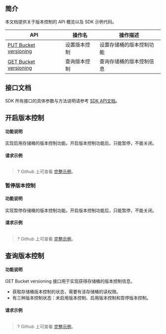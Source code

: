 ## 简介

本文档提供关于版本控制的 API 概览以及 SDK 示例代码。

| API                                                          | 操作名       | 操作描述                 |
| ------------------------------------------------------------ | ------------ | ------------------------ |
| [PUT Bucket versioning](https://cloud.tencent.com/document/product/436/19889) | 设置版本控制 | 设置存储桶的版本控制功能 |
| [GET Bucket versioning](https://cloud.tencent.com/document/product/436/19888) | 查询版本控制 | 查询存储桶的版本控制信息 |

## 接口文档

SDK 所有接口的具体参数与方法说明请参考 [SDK API文档](cssg://api-dpc)。

## 开启版本控制

#### 功能说明

实现启用存储桶的版本控制功能。开启版本控制功能后，只能暂停，不能关闭。

#### 请求示例

[//]: # (.cssg-snippet-put-bucket-versioning-enable)
```java
```

> ? Github 上可查看 [完整示例](cssg://code-example/put-bucket-versioning-enable)。

### 暂停版本控制

#### 功能说明

实现暂停存储桶的版本控制功能。开启版本控制功能后，只能暂停，不能关闭。

#### 请求示例

[//]: # (.cssg-snippet-put-bucket-versioning-suspend)
```java
```

> ? Github 上可查看 [完整示例](cssg://code-example/put-bucket-versioning-suspend)。

## 查询版本控制

#### 功能说明

GET Bucket versioning 接口用于实现获得存储桶的版本控制信息。

- 获取存储桶版本控制的状态，需要有该存储桶的读权限。
- 有三种版本控制状态：未启用版本控制、启用版本控制和暂停版本控制。

#### 请求示例

[//]: # (.cssg-snippet-get-bucket-versioning)
```java
```

> ? Github 上可查看 [完整示例](cssg://code-example/get-bucket-versioning)。
